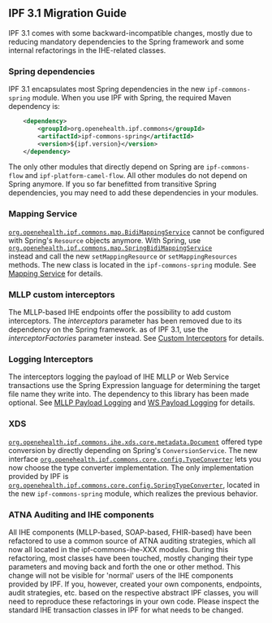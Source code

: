 ## IPF 3.1 Migration Guide

IPF 3.1 comes with some backward-incompatible changes, mostly due to reducing mandatory dependencies to
the Spring framework and some internal refactorings in the IHE-related classes. 


### Spring dependencies

IPF 3.1 encapsulates most Spring dependencies in the new ```ipf-commons-spring``` module.
When you use IPF with Spring, the required Maven dependency is:

```xml
    <dependency>
        <groupId>org.openehealth.ipf.commons</groupId>
        <artifactId>ipf-commons-spring</artifactId>
        <version>${ipf.version}</version>
    </dependency>
```

The only other modules that directly depend on Spring are ```ipf-commons-flow``` and ```ipf-platform-camel-flow```.
All other modules do not depend on Spring anymore. If you so far benefitted from transitive Spring dependencies,
you may need to add these dependencies in your modules.

### Mapping Service

[`org.openehealth.ipf.commons.map.BidiMappingService`](apidocs/org/openehealth/ipf/commons/map/BidiMappingService.html) 
cannot be configured with Spring's `Resource` objects anymore. With Spring, use 
[`org.openehealth.ipf.commons.map.SpringBidiMappingService`](apidocs/org/openehealth/ipf/commons/map/SpringBidiMappingService.html)  
instead and call the new `setMappingResource` or `setMappingResources` methods. The new class is located in the `ipf-commons-spring` module.
See [Mapping Service] for details.

### MLLP custom interceptors

The MLLP-based IHE endpoints offer the possibility to add custom interceptors. The *interceptors* parameter
has been removed due to its dependency on the Spring framework. as of IPF 3.1, use the *interceptorFactories*
parameter instead. See [Custom Interceptors] for details.

### Logging Interceptors

The interceptors logging the payload of IHE MLLP or Web Service transactions use the Spring Expression language
for determining the target file name they write into. The dependency to this library has been made optional.
See [MLLP Payload Logging] and [WS Payload Logging] for details.

### XDS

[`org.openehealth.ipf.commons.ihe.xds.core.metadata.Document`](apidocs/org/openehealth/ipf/commons/ihe/xds/core/metadata/Document.html) 
offered type conversion by directly depending on Spring's `ConversionService`. 
The new interface [`org.openehealth.ipf.commons.core.config.TypeConverter`](apidocs/org/openehealth/ipf/commons/core/config/TypeConverter.html) 
lets you now choose the type converter implementation. 
The only implementation provided by IPF is [`org.openehealth.ipf.commons.core.config.SpringTypeConverter`](apidocs/org/openehealth/ipf/commons/core/config/SpringTypeConverter.html), 
located in the new `ipf-commons-spring` module, which realizes the previous behavior.

### ATNA Auditing and IHE components

All IHE components (MLLP-based, SOAP-based, FHIR-based) have been refactored to use a common source of ATNA
auditing strategies, which all now all located in the ipf-commons-ihe-XXX modules. During this refactoring,
most classes have been touched, mostly changing their type parameters and moving back and forth the one or
other method.
This change will not be visible for 'normal' users of the IHE components provided by IPF. If you, however,
created your own components, endpoints, audit strategies, etc. based on the respective abstract IPF classes, 
you will need to reproduce these refactorings in your own code. Please inspect the standard IHE transaction
classes in IPF for what needs to be changed.


[Mapping Service]: ipf-commons-map/index.html
[Custom Interceptors]: ipf-platform-camel-ihe-mllp/interceptorChain.html
[MLLP Payload Logging]: ipf-platform-camel-ihe-mllp/payloadLogging.html
[WS Payload Logging]: ipf-platform-camel-ihe-ws/payloadLogging.html